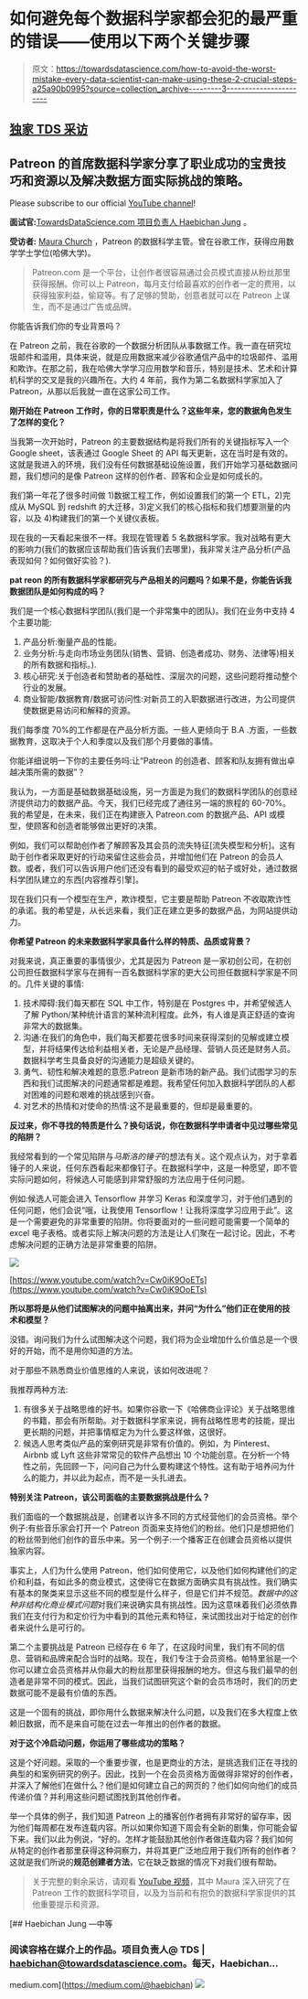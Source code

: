 # 如何避免每个数据科学家都会犯的最严重的错误——使用以下两个关键步骤

> 原文：<https://towardsdatascience.com/how-to-avoid-the-worst-mistake-every-data-scientist-can-make-using-these-2-crucial-steps-a25a90b0995?source=collection_archive---------3----------------------->

## [独家 TDS 采访](https://towardsdatascience.com/tagged/tds-interview)

## Patreon 的首席数据科学家分享了职业成功的宝贵技巧和资源以及解决数据方面实际挑战的策略。

Please subscribe to our official [YouTube channel](https://www.youtube.com/channel/UCuHZ1UYfHRqk3-5N5oc97Kw?view_as=subscriber)!

**面试官:**[TowardsDataScience.com 项目负责人 Haebichan Jung](https://medium.com/@haebichan) 。

**受访者:** [Maura Church](https://www.linkedin.com/in/maura-church-8a52a379) ，Patreon 的数据科学主管。曾在谷歌工作，获得应用数学学士学位(哈佛大学)。

> Patreon.com 是一个平台，让创作者很容易通过会员模式直接从粉丝那里获得报酬。你可以上 Patreon，每月支付给最喜欢的创作者一定的费用，以获得独家利益，偷窥等。有了足够的赞助，创意者就可以在 Patreon 上谋生，而不是通过广告或品牌。

你能告诉我们你的专业背景吗？

在 Patreon 之前，我在谷歌的一个数据分析团队从事数据工作。我一直在研究垃圾邮件和滥用，具体来说，就是应用数据来减少谷歌通信产品中的垃圾邮件、滥用和欺诈。在那之前，我在哈佛大学学习应用数学和音乐，特别是技术、艺术和计算机科学的交叉是我的兴趣所在。大约 4 年前，我作为第二名数据科学家加入了 Patreon，从那以后我就一直在这家公司工作。

**刚开始在 Patreon 工作时，你的日常职责是什么？这些年来，您的数据角色发生了怎样的变化？**

当我第一次开始时，Patreon 的主要数据结构是将我们所有的关键指标写入一个 Google sheet，该表通过 Google Sheet 的 API 每天更新，这在当时是有效的。这就是我进入的环境，我们没有任何数据基础设施设置，我们开始学习基础数据问题，我们想问的是像 Patreon 这样的创作者、顾客和企业是如何成长的。

我们第一年花了很多时间做 1)数据工程工作，例如设置我们的第一个 ETL，2)完成从 MySQL 到 redshift 的大迁移，3)定义我们的核心指标和我们想要测量的内容，以及 4)构建我们的第一个关键仪表板。

现在我的一天看起来很不一样。我现在管理着 5 名数据科学家。我对战略有更大的影响力(我们的数据应该帮助我们告诉我们去哪里)，我非常关注产品分析(产品表现如何？如何做好实验？).

**pat reon 的所有数据科学家都研究与产品相关的问题吗？如果不是，你能告诉我数据团队是如何构成的吗？**

我们是一个核心数据科学团队(我们是一个非常集中的团队)。我们在业务中支持 4 个主要功能:

1.  产品分析:衡量产品的性能。
2.  业务分析:与走向市场业务团队(销售、营销、创造者成功、财务、法律等)相关的所有数据和指标。).
3.  核心研究:关于创造者和赞助者的基础性、深层次的问题，这些问题将推动整个行业的发展。
4.  商业智能/数据教育/数据可访问性:对新员工的入职数据进行改进，为公司提供使数据更易访问和解释的资源。

我们每季度 70%的工作都是在产品分析方面。一些人更倾向于 B.A .方面，一些数据教育，这取决于个人和季度以及我们那个月要做的事情。

你能详细说明一下你的主要任务吗:让“Patreon 的创造者、顾客和队友拥有做出卓越决策所需的数据”？

我认为，一方面是基础数据基础设施，另一方面是为我们的数据科学团队的创意经济提供动力的数据产品。今天，我们已经完成了通往另一端的旅程的 60-70%。我的希望是，在未来，我们正在构建嵌入 Patreon.com 的数据产品、API 或模型，使顾客和创造者能够做出更好的决策。

例如，我们可以帮助创作者了解顾客及其会员的流失特征[流失模型和分析]。这有助于创作者采取更好的行动来留住这些会员，并增加他们在 Patreon 的会员人数。或者，我们可以告诉用户他们还没有看到的最受欢迎的帖子或好处，通过数据科学团队建立的东西[内容推荐引擎]。

现在我们只有一个模型在生产，欺诈模型，它主要是帮助 Patreon 不收取欺诈性的承诺。我的希望是，从长远来看，我们正在建立更多的数据产品，为网站提供动力。

**你希望 Patreon 的未来数据科学家具备什么样的特质、品质或背景？**

对我来说，真正重要的事情很少，尤其是因为 Patreon 是一家初创公司，在初创公司担任数据科学家与在拥有一百名数据科学家的更大公司担任数据科学家是不同的。几件关键的事情:

1.  技术障碍:我们每天都在 SQL 中工作，特别是在 Postgres 中，并希望候选人了解 Python/某种统计语言的某种流利程度。此外，有人谁是真正舒适的查询非常大的数据集。
2.  沟通:在我们的角色中，我们每天都要花很多时间来获得深刻的见解或建立模型，并将结果传达给利益相关者，无论是产品经理、营销人员还是财务人员。数据科学考生具备良好的沟通能力是超级关键的。
3.  勇气、韧性和解决难题的意愿:Patreon 是新市场的新产品。我们试图学习的东西和我们试图解决的问题通常都是难题。我希望任何加入数据科学团队的人都对困难的问题和艰难的挑战感到兴奋。
4.  对艺术的热情和对使命的热情:这不是最重要的，但却是最重要的。

**反过来，你不寻找的特质是什么？换句话说，你在数据科学申请者中见过哪些常见的陷阱？**

我经常看到的一个常见陷阱与*马斯洛的锤子*的想法有关。这个观点认为，对于拿着锤子的人来说，任何东西看起来都像钉子。在数据科学中，这是一种愿望，即不管实际问题如何，将候选人可能感到非常舒服的方法应用于任何问题。

例如:候选人可能会进入 Tensorflow 并学习 Keras 和深度学习，对于他们遇到的任何问题，他们会说“哦，让我使用 Tensorflow！让我将深度学习应用于此”。这是一个需要避免的非常重要的陷阱。你将要面对的一些问题可能需要一个简单的 excel 电子表格。或者实际上解决问题的方法是让人们聚在一起讨论。因此，不考虑解决问题的正确方法是非常重要的陷阱。

![](img/2d01518639e571c23ade4f8c43863277.png)

[https://www.youtube.com/watch?v=Cw0iK9OoETs](https://www.youtube.com/watch?v=Cw0iK9OoETs)

**所以那将是从他们试图解决的问题中抽离出来，并问“为什么”他们正在使用的技术和模型？**

没错。询问我们为什么试图解决这个问题，我们将为企业增加什么价值总是一个很好的开始，而不是用你知道的方法。

对于那些不熟悉商业价值思维的人来说，该如何改进呢？

我推荐两种方法:

1.  有很多关于战略思维的好书。如果你谷歌一下《哈佛商业评论》关于战略思维的书籍，那会有所帮助。对于数据科学家来说，拥有战略性思考的技能，提出更长期的问题，并把事情框定为为什么要这样做，这很好。
2.  候选人思考类似产品的案例研究是非常有价值的。例如，为 Pinterest、Airbnb 或 Lyft 这些非常常见的软件产品想出 10 个功能创意。在分析一个特性之前，先回顾一下，问问自己为什么要构建这个特性。这有助于培养问为什么的能力，并以此为起点，而不是一头扎进去。

**特别关注 Patreon，该公司面临的主要数据挑战是什么？**

我们面临的一个数据挑战是，创建者以许多不同的方式经营他们的会员资格。举个例子:有些音乐家会打开一个 Patreon 页面来支持他们的粉丝。他们只是想把他们的粉丝带到他们创作的音乐中来。另一个例子:一个播客正在创建会员资格以提供独家内容。

事实上，人们为什么使用 Patreon，他们如何使用它，以及他们如何构建他们的定价和利益，有如此多的商业模式，这使得它在数据方面确实具有挑战性。我们确实有基本的聚类来显示这些不同的模型是什么样子，但是它们并不规范。*数据中的这种非结构化商业模式问题*对我们来说确实具有挑战性。因为这意味着我们必须依靠我们在支付行为和定价行为中看到的其他元素和特征，来试图找出对于给定的创作者来说什么是可行的。

第二个主要挑战是 Patreon 已经存在 6 年了，在这段时间里，我们有不同的信息、营销和品牌来配合当时的战略。现在，我们专注于会员资格。帕特里翁是一个你可以建立会员资格并从你最大的粉丝那里获得报酬的地方。但这与我们最早的创造者是非常不同的模式。因此，当我们试图研究这个新的会员市场时，我们的历史数据可能不是最有价值的东西。

这是一个固有的挑战，即你用什么数据来解决什么问题，以及我们在多大程度上依赖旧数据，而不是来自可能在过去一年推出的创作者的数据。

**对于这个冷启动问题，你运用了哪些成功的策略？**

这是个好问题。采取的一个重要步骤，也是更商业的方法，是挑选我们正在寻找的典型的和案例研究的例子。因此，找到一个在会员资格方面做得非常好的创作者，并深入了解他们在做什么？他们是如何建立自己的网页的？他们如何向他们的成员传递价值？并利用这些问题试图找到其他创作者。

举一个具体的例子，我们知道 Patreon 上的播客创作者拥有非常好的留存率，因为他们每周都在发布连载内容。所以如果你知道下周会有全新的剧集，你可能会留下来。我们以此为例说，“好的。怎样才能鼓励其他创作者做连载内容？我们如何从特定的创作者那里获得这种洞察力，并将其更广泛地应用于我们所有的创作者？这就是我们所说的**规范创建者方法**，它在缺乏数据的情况下对我们很有帮助。

> 关于完整的剩余采访，请观看 [YouTube 视频](https://www.youtube.com/watch?v=Cw0iK9OoETs)，其中 Maura 深入研究了在 Patreon 工作的数据科学项目，以及为当前和有抱负的数据科学家提供的其他重要提示和资源。

[](https://medium.com/@haebichan) [## Haebichan Jung —中等

### 阅读容格在媒介上的作品。项目负责人@ TDS | haebichan@towardsdatascience.com。每天，Haebichan…

medium.com](https://medium.com/@haebichan) ![](img/5e39468ffe1b6fc4e9dd987a856f2445.png)